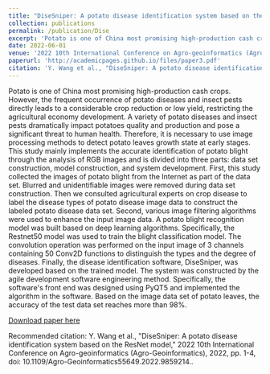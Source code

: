```yaml
---
title: "DiseSniper: A potato disease identification system based on the ResNet model."
collection: publications
permalink: /publication/Dise
excerpt: 'Potato is one of China most promising high-production cash crops. However, the frequent occurrence of potato diseases and insect pests directly leads to a considerable crop reduction or low yield, restricting the agricultural economy development.'
date: 2022-06-01
venue: '2022 10th International Conference on Agro-geoinformatics (Agro-Geoinformatics)'
paperurl: 'http://academicpages.github.io/files/paper3.pdf'
citation: 'Y. Wang et al., "DiseSniper: A potato disease identification system based on the ResNet model," 2022 10th International Conference on Agro-geoinformatics (Agro-Geoinformatics), 2022, pp. 1-4, doi: 10.1109/Agro-Geoinformatics55649.2022.9859214.'
---
```


Potato is one of China most promising high-production cash crops. However, the frequent occurrence of potato diseases and insect pests directly leads to a considerable crop reduction or low yield, restricting the agricultural economy development. A variety of potato diseases and insect pests dramatically impact potatoes quality and production and pose a significant threat to human health. Therefore, it is necessary to use image processing methods to detect potato leaves growth state at early stages. This study mainly implements the accurate identification of potato blight through the analysis of RGB images and is divided into three parts: data set construction, model construction, and system development. First, this study collected the images of potato blight from the Internet as part of the data set. Blurred and unidentifiable images were removed during data set construction. Then we consulted agricultural experts on crop disease to label the disease types of potato disease image data to construct the labeled potato disease data set. Second, various image filtering algorithms were used to enhance the input image data. A potato blight recognition model was built based on deep learning algorithms. Specifically, the Restnet50 model was used to train the blight classification model. The convolution operation was performed on the input image of 3 channels containing 50 Conv2D functions to distinguish the types and the degree of diseases. Finally, the disease identification software, DiseSniper, was developed based on the trained model. The system was constructed by the agile development software engineering method. Specifically, the software's front end was designed using PyQT5 and implemented the algorithm in the software. Based on the image data set of potato leaves, the accuracy of the test data set reaches more than 98%.

[Download paper here](http://academicpages.github.io/files/paper3.pdf)

Recommended citation: Y. Wang et al., "DiseSniper: A potato disease identification system based on the ResNet model," 2022 10th International Conference on Agro-geoinformatics (Agro-Geoinformatics), 2022, pp. 1-4, doi: 10.1109/Agro-Geoinformatics55649.2022.9859214..